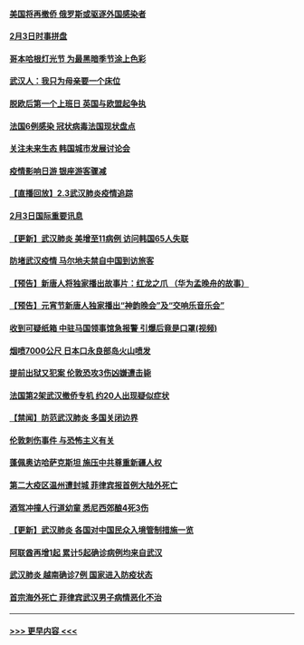 #### [美国将再撤侨 俄罗斯或驱逐外国感染者](../pages/prog202/a102768247.md?t=02041022) 
#### [2月3日时事拼盘](../pages/prog202/a102768402.md?t=02041022) 
#### [哥本哈根灯光节 为最黑暗季节涂上色彩](../pages/prog202/a102768369.md?t=02041022) 
#### [武汉人：我只为母亲要一个床位](../pages/prog202/a102768250.md?t=02041022) 
#### [脱欧后第一个上班日 英国与欧盟起争执](../pages/prog202/a102768252.md?t=02041022) 
#### [法国6例感染 冠状病毒法国现状盘点](../pages/prog202/a102768157.md?t=02041022) 
#### [关注未来生态 韩国城市发展讨论会](../pages/prog202/a102768153.md?t=02041022) 
#### [疫情影响日游 银座游客骤减](../pages/prog202/a102768160.md?t=02041022) 
#### [【直播回放】2.3武汉肺炎疫情追踪](../pages/prog202/a102768128.md?t=02041022) 
#### [2月3日国际重要讯息](../pages/prog202/a102767896.md?t=02041022) 
#### [【更新】武汉肺炎 美增至11病例 访问韩国65人失联](../pages/prog202/a102758911.md?t=02041022) 
#### [防堵武汉疫情 马尔地夫禁自中国到访旅客](../pages/prog202/a102767847.md?t=02041022) 
#### [【预告】新唐人将独家播出故事片：红龙之爪 （华为孟晚舟的故事）](../pages/prog202/a102767728.md?t=02041022) 
#### [【预告】元宵节新唐人独家播出“神韵晚会”及“交响乐音乐会”](../pages/prog202/a102767674.md?t=02041022) 
#### [收到可疑纸箱 中驻马国领事馆急报警 引爆后竟是口罩(视频)](../pages/prog202/a102767695.md?t=02041022) 
#### [烟喷7000公尺 日本口永良部岛火山喷发](../pages/prog202/a102767687.md?t=02041022) 
#### [提前出狱又犯案 伦敦恐攻3伤凶嫌遭击毙](../pages/prog202/a102767635.md?t=02041022) 
#### [法国第2架武汉撤侨专机 约20人出现疑似症状](../pages/prog202/a102767617.md?t=02041022) 
#### [【禁闻】防范武汉肺炎  多国关闭边界](../pages/prog202/a102767542.md?t=02041022) 
#### [伦敦刺伤事件 与恐怖主义有关](../pages/prog202/a102767509.md?t=02041022) 
#### [蓬佩奥访哈萨克斯坦 施压中共尊重新疆人权](../pages/prog202/a102767395.md?t=02041022) 
#### [第二大疫区温州遭封城 菲律宾报首例大陆外死亡](../pages/prog202/a102767388.md?t=02041022) 
#### [酒驾冲撞人行道幼童 悉尼西郊酿4死3伤](../pages/prog202/a102767238.md?t=02041022) 
#### [【更新】武汉肺炎 各国对中国民众入境管制措施一览](../pages/prog202/a102767170.md?t=02041022) 
#### [阿联酋再增1起 累计5起确诊病例均来自武汉](../pages/prog202/a102767207.md?t=02041022) 
#### [武汉肺炎 越南确诊7例 国家进入防疫状态](../pages/prog202/a102767186.md?t=02041022) 
#### [首宗海外死亡 菲律宾武汉男子病情恶化不治](../pages/prog202/a102767150.md?t=02041022) 

----
#### [ >>> 更早内容 <<< ](../indexes/prog202-earlier.md)
